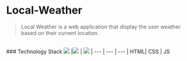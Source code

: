 # Local-Weather

> Local Weather is a web application that display the user weather based on their current location.

<br>
### Technology Stack
<img src="http://i.imgur.com/dktBkgD.png"> |<img src="http://i.imgur.com/DTLdYkx.png"> | <img src="http://i.imgur.com/P5hKmWx.png"> | 
--- | --- | --- |
HTML| CSS | JS
